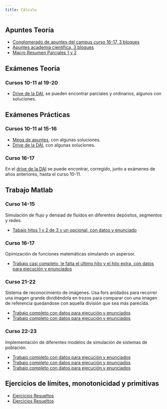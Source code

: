```yaml
---
title: Cálculo
---
```


## Apuntes Teoría

- [Conglomerado de apuntes del campus curso 16-17, 3 bloques](https://mega.nz/folder/4eBk3JJB#XZXXUbJ9f0qTui-Jo8i8tw/folder/0fwQmQQQ)
- [Apuntes academia científica, 3 bloques](https://mega.nz/folder/4eBk3JJB#XZXXUbJ9f0qTui-Jo8i8tw/folder/5P5yEYJJ)
- [Macro Resumen Parciales 1 y 2](https://drive.google.com/drive/folders/1Z2qaJhiDRl_-2JH8WwEEmPJ7EiLX8KYh?usp=sharing)

## Exámenes Teoría

### Cursos 10-11 al 19-20

- [Drive de la DAI](https://drive.google.com/drive/folders/12WTi5scSulcE2qGwF5ju8snB4S1Q3H7v), se pueden encontrar parciales y ordinarios, algunos con soluciones.

## Exámenes Prácticas

### Cursos 10-11 al 15-16

- [Mega de apuntes](https://mega.nz/folder/4eBk3JJB#XZXXUbJ9f0qTui-Jo8i8tw/folder/UW4UgKia), con algunas soluciones.
- [Drive de la DAI](https://drive.google.com/drive/folders/1Gay7E-44RA9xGFNp5iJyHVxpwCmfxmAg), con algunas soluciones.

### Curso 16-17

En el [drive de la DAI](https://drive.google.com/drive/folders/1Gay7E-44RA9xGFNp5iJyHVxpwCmfxmAg) se puede encontrar, corregido, junto a exámenes de años anteriores, hasta el curso 10-11.

## Trabajo Matlab

### Curso 14-15

Simulación de flujo y densiad de fluídos en diferentes depósitos, segmentos y redes.

- [Tabajo hitos 1 y 2 de 3 y un opcional, con datos y enunciado](https://mega.nz/folder/4eBk3JJB#XZXXUbJ9f0qTui-Jo8i8tw/folder/FCwg1aRC)

### Curso 16-17

Opimización de funciones matemáticas simulando un aspersor.

- [Trabajo casi completo, le falta el último hito y el hito extra, con datos para ejecución y enunciados](https://mega.nz/folder/4eBk3JJB#XZXXUbJ9f0qTui-Jo8i8tw/folder/QC4kEQwb)

### Curso 21-22

Sistema de reconocimiento de imágenes.
Usa fors anidados para recorrer una imagen grande dividiéndola en trozos para comparar con una imagen de referencia quedandose con aquella división que sea más parecida.

- [Trabajo completo con datos para ejecución y enunciados](https://github.com/RedBed24/Calculo_Matlab_2122)
- [Trabajo completo con datos para ejecución y enunciados](https://github.com/hnevesg/Calculo_Lab_2122)

### Curso 22-23

Implementación de diferentes modelos de simulación de sistemas de población.

- [Trabajo completo con datos para ejecución y enunciados](https://github.com/RedBed24/Calculo_Matlab_2223/tree/code_1/master)
- [Trabajo completo con datos para ejecución y enunciados](https://github.com/RedBed24/Calculo_Matlab_2223/tree/code_2/master)
- [Trabajo completo con datos para ejecución y enunciados](https://github.com/H4mbl3x/Calculo_Practica_Incremental_2022_23)


## Ejercicios de límites, monotonicidad y primitivas
- [Ejercicios Resueltos](https://github.com/hnevesg/Calculo_Voluntario_2122)
- [Ejercicios Resueltos](https://github.com/H4mbl3x/Calculo_Ejercicios_Entregables_2022_23)
